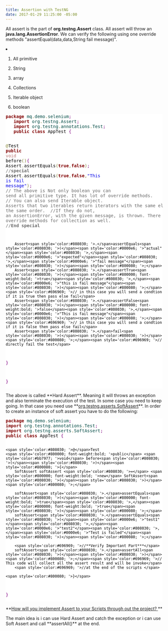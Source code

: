 ```yaml
---
title: Assertion with TestNG
date: 2017-01-29 11:25:00 -05:00
---
```


All assert is the part of **org.testng.Assert** class. All assert will throw an **java.lang.AssertionError**. We can verify the following using one override methods "assertEqual(data,data,String fail message)".
<p><li>

1. All primitive

2. String

3. array

4. Collections

5. Iterable object

6. boolean </li></P>
<p>
<pre style='color:#000000;background:#ffffff;'><span style='color:#800000; font-weight:bold; '>package</span><span style='color:#004a43; '> mq</span><span style='color:#808030; '>.</span><span style='color:#004a43; '>demo</span><span style='color:#808030; '>.</span><span style='color:#004a43; '>selenium</span><span style='color:#800080; '>;</span>
   <span style='color:#800000; font-weight:bold; '>import</span><span style='color:#004a43; '> org</span><span style='color:#808030; '>.</span><span style='color:#004a43; '>testng</span><span style='color:#808030; '>.</span><span style='color:#004a43; '>Assert</span><span style='color:#800080; '>;</span>
   <span style='color:#800000; font-weight:bold; '>import</span><span style='color:#004a43; '> org</span><span style='color:#808030; '>.</span><span style='color:#004a43; '>testng</span><span style='color:#808030; '>.</span><span style='color:#004a43; '>annotations</span><span style='color:#808030; '>.</span><span style='color:#004a43; '>Test</span><span style='color:#800080; '>;</span>
   <span style='color:#800000; font-weight:bold; '>public</span> <span style='color:#800000; font-weight:bold; '>class</span> AppTest <span style='color:#800080; '>{</span>

   <span style='color:#808030; '>@</span>Test
   <span style='color:#800000; font-weight:bold; '>public</span> <span style='color:#bb7977; '>void</span> before<span style='color:#808030; '>(</span><span style='color:#808030; '>)</span><span style='color:#800080; '>{</span>
   Assert<span style='color:#808030; '>.</span>assertEquals<span style='color:#808030; '>(</span><span style='color:#800000; font-weight:bold; '>true</span><span style='color:#808030; '>,</span><span style='color:#800000; font-weight:bold; '>false</span><span style='color:#808030; '>)</span><span style='color:#800080; '>;</span>
   <span style='color:#696969; '>//**special**</span>
   Assert<span style='color:#808030; '>.</span>assertEquals<span style='color:#808030; '>(</span><span style='color:#800000; font-weight:bold; '>true</span><span style='color:#808030; '>,</span><span style='color:#800000; font-weight:bold; '>false</span><span style='color:#808030; '>,</span><span style='color:#0000e6; '>"This is fail message"</span><span style='color:#808030; '>)</span><span style='color:#800080; '>;</span>
   <span style='color:#696969; '>// The above is Not only boolean you can send all primitive type. It has lot of override methods.</span>
   <span style='color:#696969; '>// You can also send Iterable object. Asserts that two iterables return iterators with the same elements in the same order. </span>
   <span style='color:#696969; '>//If they do not, an AssertionError, with the given message, is thrown. There is a override methods for collection as well.</span>
   <span style='color:#696969; '>//**End special**</span>

        Assert<span style='color:#808030; '>.</span>assertEquals<span style='color:#808030; '>(</span><span style='color:#0000e6; '>"actual"</span><span style='color:#808030; '>,</span><span style='color:#0000e6; '>"expected"</span><span style='color:#808030; '>,</span><span style='color:#0000e6; '>"fail message"</span><span style='color:#808030; '>)</span><span style='color:#800080; '>;</span>
        Assert<span style='color:#808030; '>.</span>assertTrue<span style='color:#808030; '>(</span><span style='color:#800000; font-weight:bold; '>true</span><span style='color:#808030; '>,</span><span style='color:#0000e6; '>"this is fail message"</span><span style='color:#808030; '>)</span><span style='color:#800080; '>;</span><span style='color:#696969; '>// in this case you will send a condtion if it is true then pass else fail</span>
        Assert<span style='color:#808030; '>.</span>assertFalse<span style='color:#808030; '>(</span><span style='color:#800000; font-weight:bold; '>false</span><span style='color:#808030; '>,</span><span style='color:#0000e6; '>"This is fail message"</span><span style='color:#808030; '>)</span><span style='color:#800080; '>;</span><span style='color:#696969; '>// in this case you will send a condtion if it is false then pass else fail</span>
        Assert<span style='color:#808030; '>.</span>fail<span style='color:#808030; '>(</span><span style='color:#808030; '>)</span><span style='color:#800080; '>;</span><span style='color:#696969; '>// directly fail the test</span>

   <span style='color:#800080; '>}</span>

<span style='color:#800080; '>}</span>
</pre>
</P>
The above is called **Hard Assert**. Meaning it will throws an exception and also terminate the execution of the test. In some case you need to keep going. In that case you need use **<u>org.testng.asserts.SoftAssert</u>**. In order to create an instance of soft assert you have to do the following:
<p>
<pre style='color:#000000;background:#ffffff;'><span style='color:#800000; font-weight:bold; '>package</span><span style='color:#004a43; '> mq</span><span style='color:#808030; '>.</span><span style='color:#004a43; '>demo</span><span style='color:#808030; '>.</span><span style='color:#004a43; '>selenium</span><span style='color:#800080; '>;</span>
<span style='color:#800000; font-weight:bold; '>import</span><span style='color:#004a43; '> org</span><span style='color:#808030; '>.</span><span style='color:#004a43; '>testng</span><span style='color:#808030; '>.</span><span style='color:#004a43; '>annotations</span><span style='color:#808030; '>.</span><span style='color:#004a43; '>Test</span><span style='color:#800080; '>;</span>
<span style='color:#800000; font-weight:bold; '>import</span><span style='color:#004a43; '> org</span><span style='color:#808030; '>.</span><span style='color:#004a43; '>testng</span><span style='color:#808030; '>.</span><span style='color:#004a43; '>asserts</span><span style='color:#808030; '>.</span><span style='color:#004a43; '>SoftAssert</span><span style='color:#800080; '>;</span>
<span style='color:#800000; font-weight:bold; '>public</span> <span style='color:#800000; font-weight:bold; '>class</span> AppTest <span style='color:#800080; '>{</span>

    <span style='color:#808030; '>@</span>Test
    <span style='color:#800000; font-weight:bold; '>public</span> <span style='color:#bb7977; '>void</span> before<span style='color:#808030; '>(</span><span style='color:#808030; '>)</span><span style='color:#800080; '>{</span>
        SoftAssert softAssert <span style='color:#808030; '>=</span> <span style='color:#800000; font-weight:bold; '>new</span> SoftAssert<span style='color:#808030; '>(</span><span style='color:#808030; '>)</span><span style='color:#800080; '>;</span>
        
        softAssert<span style='color:#808030; '>.</span>assertEquals<span style='color:#808030; '>(</span><span style='color:#800000; font-weight:bold; '>true</span><span style='color:#808030; '>,</span><span style='color:#800000; font-weight:bold; '>true</span><span style='color:#808030; '>)</span><span style='color:#800080; '>;</span>
        softAssert<span style='color:#808030; '>.</span>assertEquals<span style='color:#808030; '>(</span><span style='color:#0000e6; '>"test1"</span><span style='color:#808030; '>,</span><span style='color:#0000e6; '>"test2"</span><span style='color:#808030; '>,</span><span style='color:#0000e6; '>"Test is failed"</span><span style='color:#808030; '>)</span><span style='color:#800080; '>;</span>
        
        <span style='color:#696969; '>//**Verify Important Part***</span>
        softAssert<span style='color:#808030; '>.</span>assertAll<span style='color:#808030; '>(</span><span style='color:#808030; '>)</span><span style='color:#800080; '>;</span><span style='color:#696969; '>// This code will collect all the assert result and will be invoke</span>
        <span style='color:#696969; '>//at the end of the scripts </span>
        
    <span style='color:#800080; '>}</span>

<span style='color:#800080; '>}</span>
</pre>
</P>
**<u>How will you implement Assert to your Scripts through out the project? </u>**
<p>The main idea is i can use Hard Assert and catch the exception or i can use Soft Assert and call **assertAll()** at the end. 
</p>
